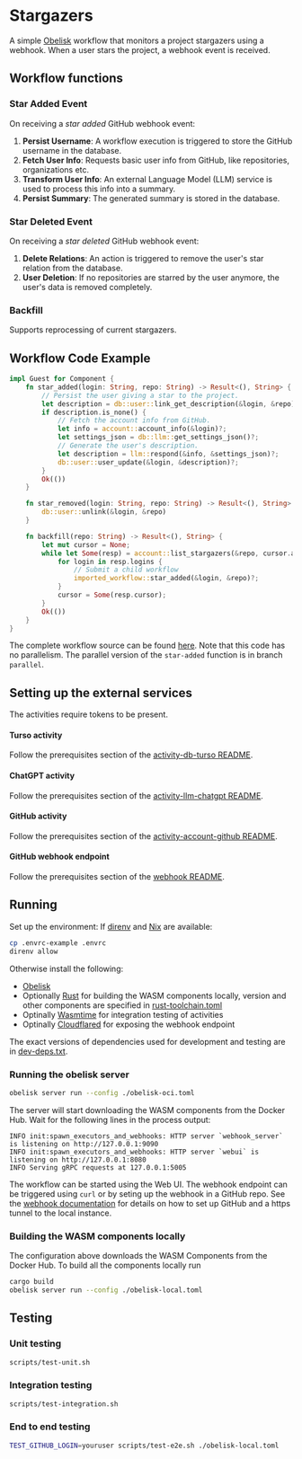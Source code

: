 # Stargazers

A simple [Obelisk](https://github.com/obeli-sk/obelisk) workflow
that monitors a project stargazers using a webhook.
When a user stars the project, a webhook event is received.

## Workflow functions

### Star Added Event

On receiving a *star added* GitHub webhook event:

1. **Persist Username**: A workflow execution is triggered to store the GitHub username in the database.
2. **Fetch User Info**: Requests basic user info from GitHub, like repositories, organizations etc.
3. **Transform User Info**: An external Language Model (LLM) service is used to process this info into a summary.
4. **Persist Summary**: The generated summary is stored in the database.

### Star Deleted Event

On receiving a *star deleted* GitHub webhook event:

1. **Delete Relations**: An action is triggered to remove the user's star relation from the database.
2. **User Deletion**: If no repositories are starred by the user anymore, the user's data is removed completely.

### Backfill
Supports reprocessing of current stargazers.

## Workflow Code Example

```rust
impl Guest for Component {
    fn star_added(login: String, repo: String) -> Result<(), String> {
        // Persist the user giving a star to the project.
        let description = db::user::link_get_description(&login, &repo)?;
        if description.is_none() {
            // Fetch the account info from GitHub.
            let info = account::account_info(&login)?;
            let settings_json = db::llm::get_settings_json()?;
            // Generate the user's description.
            let description = llm::respond(&info, &settings_json)?;
            db::user::user_update(&login, &description)?;
        }
        Ok(())
    }

    fn star_removed(login: String, repo: String) -> Result<(), String> {
        db::user::unlink(&login, &repo)
    }

    fn backfill(repo: String) -> Result<(), String> {
        let mut cursor = None;
        while let Some(resp) = account::list_stargazers(&repo, cursor.as_deref())? {
            for login in resp.logins {
                // Submit a child workflow
                imported_workflow::star_added(&login, &repo)?;
            }
            cursor = Some(resp.cursor);
        }
        Ok(())
    }
}
```

The complete workflow source can be found [here](./workflow/src/lib.rs). Note that this code has no parallelism.
The parallel version of the `star-added` function is in branch `parallel`.

## Setting up the external services
The activities require tokens to be present.

#### Turso activity
Follow the prerequisites section of the [activity-db-turso README](./activity/db/turso/README.md).

#### ChatGPT activity
Follow the prerequisites section of the [activity-llm-chatgpt README](./activity/llm/chatgpt/README.md).

#### GitHub activity
Follow the prerequisites section of the [activity-account-github README](./activity/account/github/README.md).

#### GitHub webhook endpoint
Follow the prerequisites section of the [webhook README](./webhook//README.md).

## Running

Set up the environment:
If [direnv](https://github.com/direnv/direnv) and [Nix](https://nixos.org/) are available:
```sh
cp .envrc-example .envrc
direnv allow
```
Otherwise install the following:
* [Obelisk](https://github.com/obeli-sk/obelisk)
* Optionally [Rust](https://rustup.rs/) for building the WASM components locally, version and other components are specified in [rust-toolchain.toml](./rust-toolchain.toml)
* Optinally [Wasmtime](https://wasmtime.dev/) for integration testing of activities
* Optinally [Cloudflared](https://github.com/cloudflare/cloudflared) for exposing the webhook endpoint

The exact versions of dependencies used for development and testing are in [dev-deps.txt](./dev-deps.txt).

### Running the obelisk server
```sh
obelisk server run --config ./obelisk-oci.toml
```

The server will start downloading the WASM components from the Docker Hub. Wait for the following
lines in the process output:

```log
INFO init:spawn_executors_and_webhooks: HTTP server `webhook_server` is listening on http://127.0.0.1:9090
INFO init:spawn_executors_and_webhooks: HTTP server `webui` is listening on http://127.0.0.1:8080
INFO Serving gRPC requests at 127.0.0.1:5005
```

The workflow can be started using the Web UI.
The webhook endpoint can be triggered using `curl` or by seting up the webhook
in a GitHub repo. See the [webhook documentation](webhook/README.md) for details
on how to set up GitHub and a https tunnel to the local instance.

### Building the WASM components locally
The configuration above downloads the WASM Components from the Docker Hub.
To build all the components locally run
```sh
cargo build
obelisk server run --config ./obelisk-local.toml
```

## Testing
### Unit testing
```sh
scripts/test-unit.sh
```
### Integration testing
```sh
scripts/test-integration.sh
```
### End to end testing
```sh
TEST_GITHUB_LOGIN=youruser scripts/test-e2e.sh ./obelisk-local.toml
```
